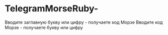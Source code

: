 # TelegramMorseRuby-
Вводите заглавную букву или цифру - получаете код Морзе
Вводите код Морзе - получаете букву или цифру
